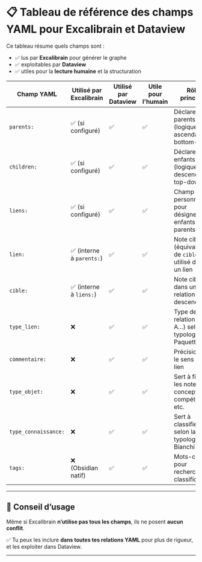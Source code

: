 
# 📋 Tableau  de référence des champs YAML pour Excalibrain et Dataview

Ce tableau résume quels champs sont :
- ✅ lus par **Excalibrain** pour générer le graphe
- ✅ exploitables par **Dataview**
- ✅ utiles pour la **lecture humaine** et la structuration

| Champ YAML       | Utilisé par Excalibrain | Utilisé par Dataview | Utile pour l'humain | Rôle principal                                           |
|------------------|--------------------------|------------------------|----------------------|----------------------------------------------------------|
| `parents:`       | ✅ (si configuré)         | ✅                     | ✅                   | Déclare les parents (logique ascendante, bottom-up)      |
| `children:`      | ✅ (si configuré)         | ✅                     | ✅                   | Déclare les enfants (logique descendante, top-down)      |
| `liens:`         | ✅ (si configuré)         | ✅                     | ✅                   | Champ personnalisé pour désigner enfants ou parents       |
| `lien:`          | ✅ (interne à `parents:`) | ✅                     | ✅                   | Note cible (équivalent de `cible:`), utilisé dans un lien |
| `cible:`         | ✅ (interne à `liens:`)   | ✅                     | ✅                   | Note cible dans une relation descendante                 |
| `type_lien:`     | ❌                        | ✅                     | ✅                   | Type de relation (C, S, A…) selon la typologie Paquette  |
| `commentaire:`   | ❌                        | ✅                     | ✅                   | Précision sur le sens du lien                            |
| `type_objet:`    | ❌                        | ✅                     | ✅                   | Sert à filtrer les notes : concept, compétence, etc.     |
| `type_connaissance:` | ❌                   | ✅                     | ✅                   | Sert à classifier selon la typologie Bianchi             |
| `tags:`          | ❌ (Obsidian natif)       | ✅                     | ✅                   | Mots-clés pour recherche et classification                |

---

## 🧠 Conseil d’usage

Même si Excalibrain **n’utilise pas tous les champs**, ils ne posent **aucun conflit**.

✅ Tu peux les inclure **dans toutes tes relations YAML** pour plus de rigueur, et les exploiter dans Dataview.

---

